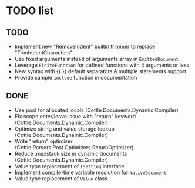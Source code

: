 TODO list
=========

TODO
----

- Implement new "RemoveIndent" builtin trimmer to replace "TrimIndentCharacters"
- Use fixed arguments instead of arguments array in `EmittedDocument`
- Leverage `FiniteFunction` for defined functions with 4 arguments or less
- New syntax with {{ }} default separators & multiple statements support
- Provide sample `include` function in documentation

DONE
----

- Use pool for allocated locals (Cottle.Documents.Dynamic.Compiler)
- Fix scope enter/leave issue with "return" keyword (Cottle.Documents.Dynamic.Compiler)
- Optimize string and value storage lookup (Cottle.Documents.Dynamic.Compiler)
- Write "return" optimizer (Cottle.Parsers.Post.Optimizers.ReturnOptimizer)
- Reduce .maxstack size in dynamic documents (Cottle.Documents.Dynamic.Compiler)
- Value type replacement of `ISetting` interface
- Implement compile-time variable resolution for `NativeDocument`
- Value type replacement of `Value` class
